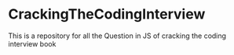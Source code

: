 # CrackingTheCodingInterview
This is a repository for all the Question in JS of cracking the coding interview book
